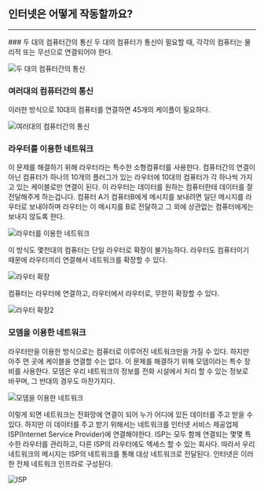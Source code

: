 ## 인터넷은 어떻게 작동할까요?
<hr/>
### 두 대의 컴퓨터간의 통신
두 대의 컴퓨터가 통신이 필요할 때, 각각의 컴퓨터는 물리적 또는 무선으로 연결되어야 한다. 

![두 대의 컴퓨터간의 통신](https://mdn.mozillademos.org/files/8441/internet-schema-1.png)


### 여러대의 컴퓨터간의 통신
이러한 방식으로 10대의 컴퓨터를 연결하면 45개의 케이플이 필요하다.

![여러대의 컴퓨터간의 통신](https://mdn.mozillademos.org/files/8443/internet-schema-2.png)


### 라우터를 이용한 네트워크
이 문제를 해결하기 위해 라우터라는 특수한 소형컴퓨터를 사용한다. 컴퓨터간의 연결이 아닌 컴퓨터가 하나의 10개의 플러그가 있는 라우터에 10대의 컴퓨터가 각 하나씩 가지고 있는 케이블로만 연결이 된다. 이 라우터는 데이터를 원하는 컴퓨터한테 데이터를 잘 전달해주게 하는겁니다. 컴퓨터 A가 컴퓨터B에게 메시지를 보내려면 일단 메시지를 라우터로 보내야하며 라우터는 이 메시지를 B로 전달하고 그 외에 상관없는 컴퓨터에게는 보내지 않도록 한다.

![라우터를 이용한 네트워크](https://mdn.mozillademos.org/files/8445/internet-schema-3.png)


이 방식도 몇천대의 컴퓨터는 단일 라우터로 확장이 불가능하다. 라우터도 컴퓨터이기 때문에 라우터끼리 연결해서 네트워크를 확장할 수 있다.

![라우터 확장](https://mdn.mozillademos.org/files/8447/internet-schema-4.png)


컴퓨터는 라우터에 연결하고, 라우터에서 라우터로, 무한히 확장할 수 있다.

![라우터 확장2](https://mdn.mozillademos.org/files/8449/internet-schema-5.png)


### 모뎀을 이용한 네트워크
라우터만을 이용한 방식으로는 컴퓨터로 이루어진 네트워크만을 가질 수 있다. 하지만 아주 먼 곳에 케이블을 연결할 수는 없다. 이 문제를 해결하기 위해 모뎀이라는 특수 장비를 사용한다. 모뎀은 우리 네트워크의 정보를 전화 시설에서 처리 할 수 있는 정보로 바꾸며, 그 반대의 경우도 마찬가지다.

![모뎀을 이용한 네트워크](https://mdn.mozillademos.org/files/8451/internet-schema-6.png)


이렇게 되면 네트워크는 전화망에 연결이 되어 누가 어디에 있든 데이터를 주고 받을 수 있다. 하지만 이 데이터를 주고 받기 위해서는 네트워크를 인터넷 서비스 제공업체 ISP(Internet Service Provider)에 연결해야한다. ISP는 모두 함께 연결되는 몇몇 특수한 라우터를 관리하고, 다른 ISP의 라우터에도 엑세스 할 수 있는 회사다. 따라서 우리 네트워크의 메시지는 ISP의 네트워크를 통해 대상 네트워크로 전달된다. 인터넷은 이러한 전체 네트워크 인프라로 구성된다.

![ISP](https://mdn.mozillademos.org/files/8453/internet-schema-7.png)